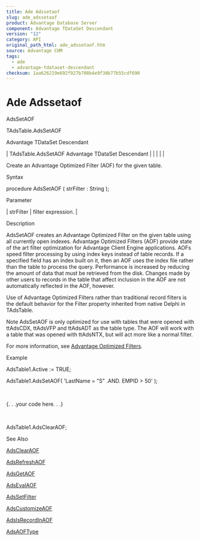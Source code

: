 ```yaml
---
title: Ade Adssetaof
slug: ade_adssetaof
product: Advantage Database Server
component: Advantage TDataSet Descendant
version: "12"
category: API
original_path_html: ade_adssetaof.htm
source: Advantage CHM
tags:
  - ade
  - advantage-tdataset-descendant
checksum: 1aa626219e692f927b708b4e9f38b77b55cdf690
---
```


# Ade Adssetaof

AdsSetAOF

TAdsTable.AdsSetAOF

Advantage TDataSet Descendant

| TAdsTable.AdsSetAOF  Advantage TDataSet Descendant |  |  |  |  |

Create an Advantage Optimized Filter (AOF) for the given table.

Syntax

procedure AdsSetAOF ( strFilter : String );

Parameter

| strFilter | filter expression. |

Description

AdsSetAOF creates an Advantage Optimized Filter on the given table using all currently open indexes. Advantage Optimized Filters (AOF) provide state of the art filter optimization for Advantage Client Engine applications. AOFs speed filter processing by using index keys instead of table records. If a specified field has an index built on it, then an AOF uses the index file rather than the table to process the query. Performance is increased by reducing the amount of data that must be retrieved from the disk. Changes made by other users to records in the table that affect inclusion in the AOF are not automatically reflected in the AOF, however.

Use of Advantage Optimized Filters rather than traditional record filters is the default behavior for the Filter property inherited from native Delphi in TAdsTable.

Note AdsSetAOF is only optimized for use with tables that were opened with ttAdsCDX, ttAdsVFP and ttAdsADT as the table type. The AOF will work with a table that was opened with ttAdsNTX, but will act more like a normal filter.

For more information, see [Advantage Optimized Filters](master_advantage_optimized_filters.md).

Example

AdsTable1.Active := TRUE;

AdsTable1.AdsSetAOF( 'LastName = "S" .AND. EMPID > 50' );

 

{. . .your code here. . .}

 

AdsTable1.AdsClearAOF;

See Also

[AdsClearAOF](ade_adsclearaof.md)

[AdsRefreshAOF](ade_adsrefreshaof.md)

[AdsGetAOF](ade_adsgetaof.md)

[AdsEvalAOF](ade_adsevalaof.md)

[AdsSetFilter](ade_adssetfilter.md)

[AdsCustomizeAOF](ade_adscustomizeaof.md)

[AdsIsRecordInAOF](ade_adsisrecordinaof.md)

[AdsAOFType](ade_adsaoftype.md)
